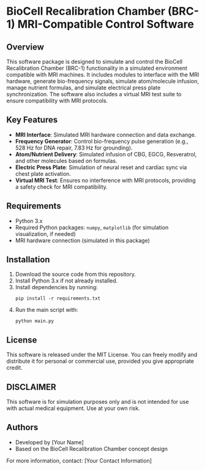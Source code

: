 # BioCell Recalibration Chamber (BRC-1) MRI-Compatible Control Software

## Overview
This software package is designed to simulate and control the BioCell Recalibration Chamber (BRC-1) functionality in a simulated environment compatible with MRI machines. It includes modules to interface with the MRI hardware, generate bio-frequency signals, simulate atom/molecule infusion, manage nutrient formulas, and simulate electrical press plate synchronization. The software also includes a virtual MRI test suite to ensure compatibility with MRI protocols.

## Key Features
- **MRI Interface**: Simulated MRI hardware connection and data exchange.
- **Frequency Generator**: Control bio-frequency pulse generation (e.g., 528 Hz for DNA repair, 7.83 Hz for grounding).
- **Atom/Nutrient Delivery**: Simulated infusion of CBG, EGCG, Resveratrol, and other molecules based on formulas.
- **Electric Press Plate**: Simulation of neural reset and cardiac sync via chest plate activation.
- **Virtual MRI Test**: Ensures no interference with MRI protocols, providing a safety check for MRI compatibility.

## Requirements
- Python 3.x
- Required Python packages: `numpy`, `matplotlib` (for simulation visualization, if needed)
- MRI hardware connection (simulated in this package)

## Installation
1. Download the source code from this repository.
2. Install Python 3.x if not already installed.
3. Install dependencies by running:
    ```
    pip install -r requirements.txt
    ```
4. Run the main script with:
    ```
    python main.py
    ```

## License
This software is released under the MIT License. You can freely modify and distribute it for personal or commercial use, provided you give appropriate credit.

## DISCLAIMER
This software is for simulation purposes only and is not intended for use with actual medical equipment. Use at your own risk.

## Authors
- Developed by [Your Name]
- Based on the BioCell Recalibration Chamber concept design

For more information, contact: [Your Contact Information]
